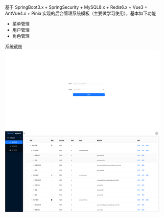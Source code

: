 基于 SpringBoot3.x + SpringSecurity + MySQL8.x + Redis6.x + Vue3 + AntVue4.x + Pinia 实现的后台管理系统模板（主要做学习使用），基本如下功能
- 菜单管理
- 用户管理
- 角色管理

系统截图
![img.png](img.png)
![img_1.png](img_1.png)
